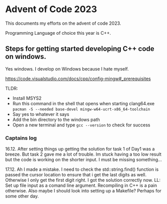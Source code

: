 # Advent of Code 2023

This documents my efforts on the advent of code 2023.

Programming Language of choice this year is C++.


## Steps for getting started developing C++ code on windows.

Yes windows. I develop on Windows because I hate myself.

https://code.visualstudio.com/docs/cpp/config-mingw#_prerequisites

TLDR:
 - Install MSYS2
 - Run this command in the shell that opens when starting clang64.exe ```pacman -S --needed base-devel mingw-w64-ucrt-x86_64-toolchain```
 - Say yes to whatever it says
 - Add the bin directory to the windows path
 - Open a new terminal and type ```gcc --version``` to check for success

### Captains log

16.12. After setting things up getting the solution for task 1 of Day1 was a breeze. But task 2 gave me a lot of trouble. Im stuck having a too low result but the code is working on the shorter input. I must be missing something...

17.12. Ah I made a mistake. I need to check the std::string.find() function is passed the cursor location to ensure that i get the last digits as well. Otherwise I only get the first digit right. I got the solution correctly now. LL: Set up file input as a comand line argument. Recompiling in C++ is a pain otherwise. Also maybe I should look into setting up a Makefile? Perhaps for some other day.

